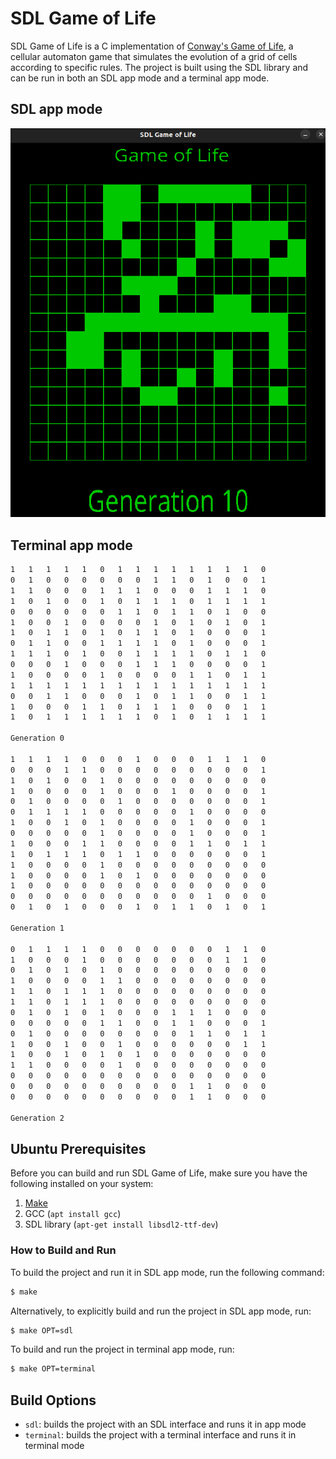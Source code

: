 # SDL Game of Life

SDL Game of Life is a C implementation of [Conway's Game of Life](https://en.wikipedia.org/wiki/Conway%27s_Game_of_Life), a cellular automaton game that simulates the evolution of a grid of cells according to specific rules. The project is built using the SDL library and can be run in both an SDL app mode and a terminal app mode.

## SDL app mode

![sdl-game-of-life](./docs/sdl-game-of-life.png)

## Terminal app mode

```bash
1	1	1	1	1	0	1	1	1	1	1	1	1	1	0
0	1	0	0	0	0	0	0	1	1	0	1	0	0	1
1	1	0	0	0	1	1	1	0	0	0	1	1	1	0
1	0	1	0	0	1	0	1	1	1	0	1	1	1	1
0	0	0	0	0	0	1	1	0	1	1	0	1	0	0
1	0	0	1	0	0	0	0	1	0	1	0	1	0	1
1	0	1	1	0	1	0	1	1	0	1	0	0	0	1
0	1	1	0	0	1	1	1	1	0	1	0	0	0	1
1	1	1	0	1	0	0	1	1	1	1	0	1	1	0
0	0	0	1	0	0	0	1	1	1	0	0	0	0	1
1	0	0	0	0	1	0	0	0	0	1	1	0	1	1
1	1	1	1	1	1	1	1	1	1	1	1	1	1	1
0	0	1	1	0	0	0	1	0	1	1	0	0	1	1
1	0	0	0	1	1	0	1	1	1	0	0	0	1	1
1	0	1	1	1	1	1	1	0	1	0	1	1	1	1

Generation 0

1	1	1	1	0	0	0	1	0	0	0	1	1	1	0
0	0	0	1	1	0	0	0	0	0	0	0	0	0	1
1	0	1	0	0	1	0	0	0	0	0	0	0	0	0
1	0	0	0	0	1	0	0	0	1	0	0	0	0	1
0	1	0	0	0	0	1	0	0	0	0	0	0	0	1
0	1	1	1	1	0	0	0	0	0	1	0	0	0	0
1	0	0	1	0	1	0	0	0	0	1	0	0	0	1
0	0	0	0	0	1	0	0	0	0	1	0	0	0	1
1	0	0	0	1	1	0	0	0	0	1	1	0	1	1
1	0	1	1	1	0	1	1	0	0	0	0	0	0	1
1	0	0	0	0	1	0	0	0	0	0	0	0	0	0
1	0	0	0	0	1	0	1	0	0	0	0	0	0	0
1	0	0	0	0	0	0	0	0	0	0	0	0	0	0
0	0	0	0	0	0	0	0	0	0	0	1	0	0	0
0	1	0	1	0	0	0	1	0	1	1	0	1	0	1

Generation 1

0	1	1	1	1	0	0	0	0	0	0	0	1	1	0
1	0	0	0	1	0	0	0	0	0	0	0	1	1	0
0	1	0	1	0	1	0	0	0	0	0	0	0	0	0
1	0	0	0	0	1	1	0	0	0	0	0	0	0	0
1	1	0	1	1	1	0	0	0	0	0	0	0	0	0
1	1	0	1	1	1	0	0	0	0	0	0	0	0	0
0	1	0	1	0	1	0	0	0	1	1	1	0	0	0
0	0	0	0	0	1	1	0	0	1	1	0	0	0	1
0	1	0	0	0	0	0	0	0	0	1	1	0	1	1
1	0	0	1	0	0	1	0	0	0	0	0	0	1	1
1	0	0	1	0	1	0	1	0	0	0	0	0	0	0
1	1	0	0	0	0	1	0	0	0	0	0	0	0	0
0	0	0	0	0	0	0	0	0	0	0	0	0	0	0
0	0	0	0	0	0	0	0	0	0	1	1	0	0	0
0	0	0	0	0	0	0	0	0	0	1	1	0	0	0

Generation 2
```

## Ubuntu Prerequisites

Before you can build and run SDL Game of Life, make sure you have the following installed on your system:

1.  [Make](https://www.gnu.org/software/make/)
2.  GCC (`apt install gcc`)
3.  SDL library (`apt-get install libsdl2-ttf-dev`)

### How to Build and Run

To build the project and run it in SDL app mode, run the following command:

```bash
$ make
```

Alternatively, to explicitly build and run the project in SDL app mode, run:

```bash
$ make OPT=sdl
```

To build and run the project in terminal app mode, run:

```bash
$ make OPT=terminal
```

## Build Options

-   `sdl`: builds the project with an SDL interface and runs it in app mode
-   `terminal`: builds the project with a terminal interface and runs it in terminal mode

